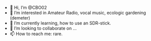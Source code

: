 - 👋 Hi, I’m @CBO02
- 👀 I’m interested in Amateur Radio, vocal music, ecologic gardening (demeter)
- 🌱 I’m currently learning, how to use an SDR-stick.
- 💞️ I’m looking to collaborate on ...
- 📫 How to reach me: rare.

<!---
CBO02/CBO02 is a ✨ special ✨ repository because its `README.md` (this file) appears on your GitHub profile.
You can click the Preview link to take a look at your changes.
--->

